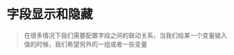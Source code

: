 # 字段显示和隐藏

> 在很多情况下我们需要配置字段之间的联动关系，当我们给某一个变量输入值的时候，我们希望另外的一组或者一些变量


<demo src="./demos/hide.vue" />
